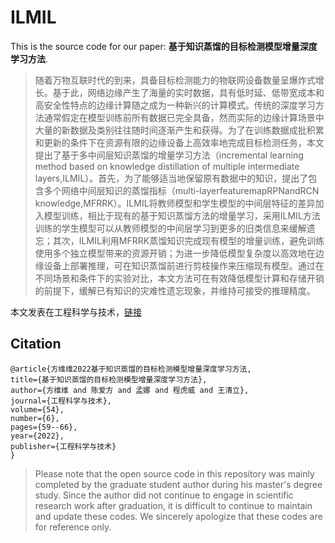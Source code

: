 # ILMIL

This is the source code for our paper: **基于知识蒸馏的目标检测模型增量深度学习方法**.

> 随着万物互联时代的到来，具备目标检测能力的物联网设备数量呈爆炸式增长。基于此，网络边缘产生了海量的实时数据，具有低时延、低带宽成本和高安全性特点的边缘计算随之成为一种新兴的计算模式。传统的深度学习方法通常假定在模型训练前所有数据已完全具备，然而实际的边缘计算场景中大量的新数据及类别往往随时间逐渐产生和获得。为了在训练数据成批积累和更新的条件下在资源有限的边缘设备上高效率地完成目标检测任务，本文提出了基于多中间层知识蒸馏的增量学习方法（incremental learning method based on knowledge distillation of multiple intermediate layers,ILMIL）。首先，为了能够适当地保留原有数据中的知识，提出了包含多个网络中间层知识的蒸馏指标（multi-layerfeaturemapRPNandRCN knowledge,MFRRK）。ILMIL将教师模型和学生模型的中间层特征的差异加入模型训练，相比于现有的基于知识蒸馏方法的增量学习，采用ILMIL方法训练的学生模型可以从教师模型的中间层学习到更多的旧类信息来缓解遗忘；其次，ILMIL利用MFRRK蒸馏知识完成现有模型的增量训练，避免训练使用多个独立模型带来的资源开销；为进一步降低模型复杂度以高效地在边缘设备上部署推理，可在知识蒸馏前进行剪枝操作来压缩现有模型。通过在不同场景和条件下的实验对比，本文方法可在有效降低模型计算和存储开销的前提下，缓解已有知识的灾难性遗忘现象，并维持可接受的推理精度。

本文发表在工程科学与技术，[链接](https://kns.cnki.net/kcms/detail/detail.aspx?doi=10.15961/j.jsuese.202100925)

## Citation

    @article{方维维2022基于知识蒸馏的目标检测模型增量深度学习方法,
    title={基于知识蒸馏的目标检测模型增量深度学习方法},
    author={方维维 and 陈爱方 and 孟娜 and 程虎威 and 王清立},
    journal={工程科学与技术},
    volume={54},
    number={6},
    pages={59--66},
    year={2022},
    publisher={工程科学与技术}
    }

> Please note that the open source code in this repository was mainly completed by the graduate student author during his master's degree study. Since the author did not continue to engage in scientific research work after graduation, it is difficult to continue to maintain and update these codes. We sincerely apologize that these codes are for reference only.
